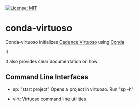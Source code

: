 [![License: MIT](https://img.shields.io/badge/License-MIT-yellow.svg)](https://opensource.org/licenses/MIT)

# conda-virtuoso
Conda-virtuoso initializes [Cadence Virtuoso](https://www.cadence.com/en_US/home/tools/custom-ic-analog-rf-design/circuit-design.html) 
using [Conda](https://docs.conda.io/projects/conda/en/latest/index.html)

It 

It also provides clear documentation on how

Command Line Interfaces
----------------------

* sp: "start project" Opens a project in virtuoso.
      Run "sp -h"
  
* virt: Virtuoso command line utilities
